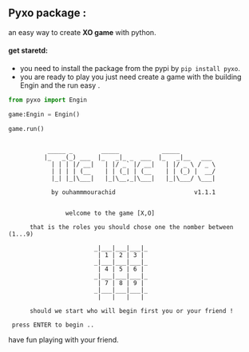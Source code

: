 ## Pyxo package :

an easy way to create **XO game** with python.

#### get staretd:

* you need to install the package from the pypi by `pip install pyxo`.
* you are ready to play you just need create a game with the building Engin and the run easy .

```python
from pyxo import Engin

game:Engin = Engin()

game.run()

```
```shell

           _____ _        _____            _____          
          |_   _(_) ___  |_   _|_ _  ___  |_   _|__   ___ 
            | | | |/ __|   | |/ _` |/ __|   | |/ _ \ / _ \
            | | | | (__    | | (_| | (__    | | (_) |  __/
            |_| |_|\___|   |_|\__,_|\___|   |_|\___/ \___|

            by ouhammmourachid                      v1.1.1
          
          
                welcome to the game [X,O]

      that is the roles you should chose one the nomber between (1...9)
                        
                        _|___|___|___|_         
                         | 1 | 2 | 3 |         
                        _|___|___|___|_         
                         | 4 | 5 | 6 |         
                        _|___|___|___|_         
                         | 7 | 8 | 9 |         
                        _|___|___|___|_
                         |   |   |   |

      should we start who will begin first you or your friend !

 press ENTER to begin ..

```
have fun playing with your friend.
